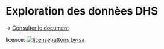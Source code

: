# Exploration des donnèes DHS

-> [Consulter le document](https://huguespecout.github.io/EXPLO_DHS_DATA/)


licence: [![licensebuttons by-sa](https://licensebuttons.net/l/by-sa/3.0/88x31.png)](https://creativecommons.org/licenses/by-sa/4.0)
